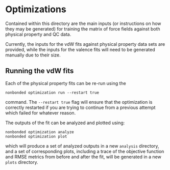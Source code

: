 # Optimizations

Contained within this directory are the main inputs (or instructions on how they may be generated)
for training the matrix of force fields against both physical property and QC data.

Currently, the inputs for the vdW fits against physical property data sets are provided, while the
inputs for the valence fits will need to be generated manually due to their size.

## Running the vdW fits

Each of the physical property fits can be re-run using the

```shell
nonbonded optimization run --restart true
```

command. The ``--restart true`` flag will ensure that the optimization is correctly restarted if you
are trying to continue from a previous attempt which failed for whatever reason.

The outputs of the fit can be analyzed and plotted using:

```shell
nonbonded optimization analyze
nonbonded optimization plot
```

which will produce a set of analyzed outputs in a new `analysis` directory, and a set of corresponding
plots, including a trace of the objective function and RMSE metrics from before and after the fit, will
be generated in a new `plots` directory.
